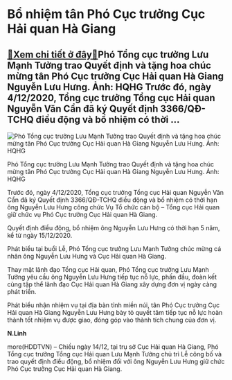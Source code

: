 Bổ nhiệm tân Phó Cục trưởng Cục Hải quan Hà Giang
=================================================

[:gift:Xem chi tiết ở đây:gift:](https://hddtvn.com/bo-nhiem-tan-pho-cuc-truong-cuc-hai-quan-ha-giang-2/)Phó Tổng cục trưởng Lưu Mạnh Tưởng trao Quyết định và tặng hoa chúc mừng tân Phó Cục trưởng Cục Hải quan Hà Giang Nguyễn Lưu Hưng. Ảnh: HQHG Trước đó, ngày 4/12/2020, Tổng cục trưởng Tổng cục Hải quan Nguyễn Văn Cẩn đã ký Quyết định 3366/QĐ-TCHQ điều động và bổ nhiệm có thời …
-------------------------------------------------------------------------------------------------------------------------------------------------------------------------------------------------------------------------------------------------------------------------------------





![Phó Tổng cục trưởng Lưu Mạnh Tưởng trao Quyết định và tặng hoa chúc mừng tân Phó Cục trưởng Cục Hải quan Hà Giang Nguyễn Lưu Hưng. Ảnh: HQHG](https://hddtvn.com/wp-content/uploads/2021/01/1125_anh_Hung_HQHG.jpg "Phó Tổng cục trưởng Lưu Mạnh Tưởng trao Quyết định và tặng hoa chúc mừng tân Phó Cục trưởng Cục Hải quan Hà Giang Nguyễn Lưu Hưng. Ảnh: HQHG")


Phó Tổng cục trưởng Lưu Mạnh Tưởng trao Quyết định và tặng hoa chúc mừng tân Phó Cục trưởng Cục Hải quan Hà Giang Nguyễn Lưu Hưng. Ảnh: HQHG



Trước đó, ngày 4/12/2020, Tổng cục trưởng Tổng cục Hải quan Nguyễn Văn Cẩn đã ký Quyết định 3366/QĐ-TCHQ điều động và bổ nhiệm có thời hạn ông Nguyễn Lưu Hưng công chức Vụ Tổ chức cán bộ – Tổng cục Hải quan giữ chức vụ Phó Cục trưởng Cục Hải quan Hà Giang.


Quyết định điều động, bổ nhiệm ông Nguyễn Lưu Hưng có thời hạn 5 năm, kể từ ngày 15/12/2020.


Phát biểu tại buổi Lễ, Phó Tổng cục trưởng Lưu Mạnh Tưởng chúc mừng cá nhân ông Nguyễn Lưu Hưng và Cục Hải quan Hà Giang.


Thay mặt lãnh đạo Tổng cục Hải quan, Phó Tổng cục trưởng Lưu Mạnh Tưởng yêu cầu ông Nguyễn Lưu Hưng tiếp tục nỗ lực, phấn đầu, đoàn kết cùng tập thể lãnh đạo Cục Hải quan Hà Giang xây dựng đơn vị ngày càng phát triển.


Phát biểu nhận nhiệm vụ tại địa bàn tỉnh miền núi, tân Phó Cục trưởng Cục Hải quan Hà Giang Nguyễn Lưu Hưng bày tỏ quyết tâm tiếp tục nỗ lực hoàn thành tốt nhiệm vụ được giao, đóng góp vào thành tích chung của đơn vị.




**N.Linh**



more(HDDTVN) – Chiều ngày 14/12, tại trụ sở Cục Hải quan Hà Giang, Phó Tổng cục trưởng Tổng cục Hải quan Lưu Mạnh Tưởng chủ trì Lễ công bố và trao quyết định điều động, bổ nhiệm đối với ông Nguyễn Lưu Hưng giữ chức Phó Cục trưởng Cục Hải quan Hà Giang.

